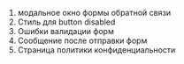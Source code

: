 
1. модальное окно формы обратной связи
2. Стиль для button disabled
3. Ошибки валидации форм
4. Сообщение после отправки форм
5. Страница политики конфиденциальности